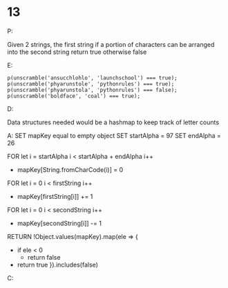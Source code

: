# 13

P:

Given 2 strings, the first string if a portion of characters can be arranged into the second string return true otherwise false

E:

```
p(unscramble('ansucchlohlo', 'launchschool') === true);
p(unscramble('phyarunstole', 'pythonrules') === true);
p(unscramble('phyarunstola', 'pythonrules') === false);
p(unscramble('boldface', 'coal') === true);
```

D:

Data structures needed would be a hashmap to keep track of letter counts

A:
SET mapKey equal to empty object
SET startAlpha = 97
SET endAlpha = 26

FOR let i = startAlpha i < startAlpha + endAlpha i++

- mapKey[String.fromCharCode(i)] = 0

FOR let i = 0 i < firstString i++

- mapKey[firstString[i]] += 1

FOR let i = 0 i < secondString i++

- mapKey[secondString[i]] -= 1

RETURN !Object.values(mapKey).map(ele => {

- if ele < 0
  - return false
- return true
  }).includes(false)

C:

```javascript

```
